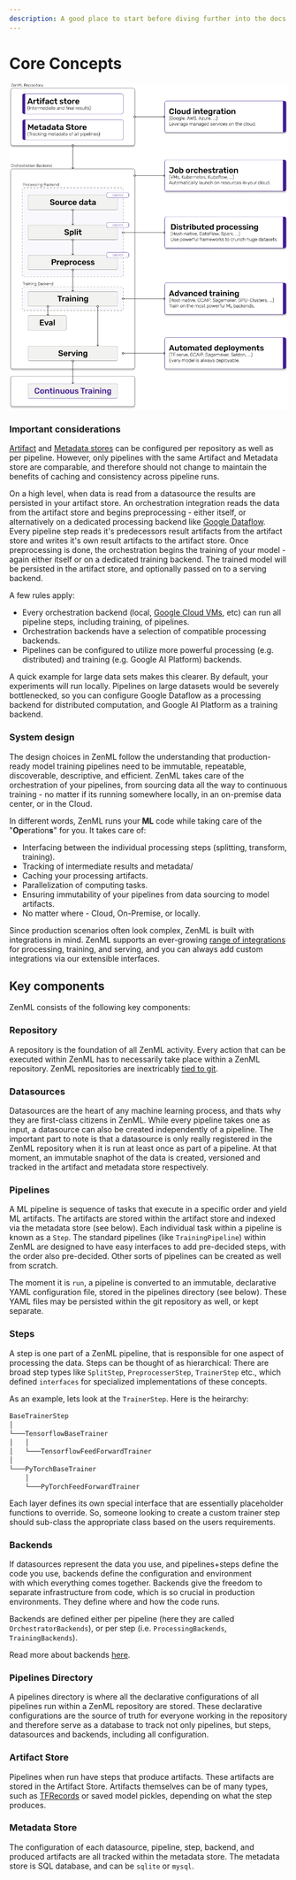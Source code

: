 ```yaml
---
description: A good place to start before diving further into the docs.
---
```


# Core Concepts

![ZenML Architectural Overview](.gitbook/assets/architecture-overview-zenml.png)

### Important considerations

[Artifact](core-concepts.md#artifact-store) and [Metadata stores](core-concepts.md#metadata-store) can be configured per repository as well as per pipeline. However, only pipelines with the same Artifact and Metadata store are comparable, and therefore should not change to maintain the benefits of caching and consistency across pipeline runs.

On a high level, when data is read from a datasource the results are persisted in your artifact store. An orchestration integration reads the data from the artifact store and begins preprocessing - either itself, or alternatively on a dedicated processing backend like [Google Dataflow](https://cloud.google.com/dataflow). Every pipeline step reads it's predecessors result artifacts from the artifact store and writes it's own result artifacts to the artifact store. Once preprocessing is done, the orchestration begins the training of your model - again either itself or on a dedicated training backend. The trained model will be persisted in the artifact store, and optionally passed on to a serving backend.

A few rules apply:

* Every orchestration backend \(local, [Google Cloud VMs](core-concepts.md), etc\) can run all pipeline steps, including training, of pipelines. 
* Orchestration backends have a selection of compatible processing backends.
* Pipelines can be configured to utilize more powerful processing \(e.g. distributed\) and training \(e.g. Google AI Platform\) backends. 

A quick example for large data sets makes this clearer. By default, your experiments will run locally. Pipelines on large datasets would be severely bottlenecked, so you can configure Google Dataflow as a processing backend for distributed computation, and Google AI Platform as a training backend.

### System design

The design choices in ZenML follow the understanding that production-ready model training pipelines need to be immutable, repeatable, discoverable, descriptive, and efficient. ZenML takes care of the orchestration of your pipelines, from sourcing data all the way to continuous training - no matter if its running somewhere locally, in an on-premise data center, or in the Cloud.

In different words, ZenML runs your **ML** code while taking care of the "**Op**eration**s**" for you. It takes care of:

* Interfacing between the individual processing steps \(splitting, transform, training\). 
* Tracking of intermediate results and metadata/ 
* Caching your processing artifacts.
* Parallelization of computing tasks.
* Ensuring immutability of your pipelines from data sourcing to model artifacts.
* No matter where - Cloud, On-Premise, or locally.

Since production scenarios often look complex, ZenML is built with integrations in mind. ZenML supports an ever-growing [range of integrations](https://github.com/maiot-io/zenml/tree/9c7429befb9a99f21f92d13deee005306bd06d66/docs/book/getting-started/benefits/integrations.md) for processing, training, and serving, and you can always add custom integrations via our extensible interfaces.

## Key components

ZenML consists of the following key components:

### Repository

A repository is the foundation of all ZenML activity. Every action that can be executed within ZenML has to necessarily take place within a ZenML repository. ZenML repositories are inextricably [tied to git](core-concepts.md).

### Datasources

Datasources are the heart of any machine learning process, and thats why they are first-class citizens in ZenML. While every pipeline takes one as input, a datasource can also be created independently of a pipeline. The important part to note is that a datasource is only really registered in the ZenML repository when it is run at least once as part of a pipeline. At that moment, an immutable snaphot of the data is created, versioned and tracked in the artifact and metadata store respectively.

### Pipelines

A ML pipeline is sequence of tasks that execute in a specific order and yield ML artifacts. The artifacts are stored within the artifact store and indexed via the metadata store \(see below\). Each individual task within a pipeline is known as a `Step`. The standard pipelines \(like `TrainingPipeline`\) within ZenML are designed to have easy interfaces to add pre-decided steps, with the order also pre-decided. Other sorts of pipelines can be created as well from scratch.

The moment it is `run`, a pipeline is converted to an immutable, declarative YAML configuration file, stored in the pipelines directory \(see below\). These YAML files may be persisted within the git repository as well, or kept separate.

### Steps

A step is one part of a ZenML pipeline, that is responsible for one aspect of processing the data. Steps can be thought of as hierarchical: There are broad step types like `SplitStep`, `PreprocesserStep`, `TrainerStep` etc., which defined `interfaces` for specialized implementations of these concepts.

As an example, lets look at the `TrainerStep`. Here is the heirarchy:

```text
BaseTrainerStep
│   
└───TensorflowBaseTrainer
│   │   
│   └───TensorflowFeedForwardTrainer
│   
└───PyTorchBaseTrainer
    │   
    └───PyTorchFeedForwardTrainer
```

Each layer defines its own special interface that are essentially placeholder functions to override. So, someone looking to create a custom trainer step should sub-class the appropriate class based on the users requirements.

### Backends

If datasources represent the data you use, and pipelines+steps define the code you use, backends define the configuration and environment  
with which everything comes together. Backends give the freedom to separate infrastructure from code, which is so crucial in production environments. They define where and how the code runs.

Backends are defined either per pipeline \(here they are called `OrchestratorBackends`\), or per step \(i.e. `ProcessingBackends`, `TrainingBackends`\).

Read more about backends [here](advanced-guide/backends.md#how-to-use-a-backend).

### Pipelines Directory

A pipelines directory is where all the declarative configurations of all pipelines run within a ZenML repository are stored. These declarative configurations are the source of truth for everyone working in the repository and therefore serve as a database to track not only pipelines, but steps, datasources and backends, including all configuration.

### Artifact Store

Pipelines when run have steps that produce artifacts. These artifacts are stored in the Artifact Store. Artifacts themselves can be of many types, such as [TFRecords](https://www.tensorflow.org/tutorials/load_data/tfrecord) or saved model pickles, depending on what the step produces.

### Metadata Store

The configuration of each datasource, pipeline, step, backend, and produced artifacts are all tracked within the metadata store. The metadata store is SQL database, and can be `sqlite` or `mysql`.

